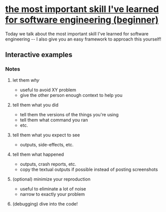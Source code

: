 # [the most important skill I've learned for software engineering (beginner)](https://youtu.be/ritp4gAqNMI)

Today we talk about the most important skill I've learned for software engineering -- I also give you an easy framework to approach this yourself!

## Interactive examples

### Notes

1. let them *why*
    - useful to avoid XY problem
    - give the other person enough context to help you

2. tell them what you did
    - tell them the versions of the things you're using
    - tell them what command you ran
    - etc.

3. tell them what you expect to see
    - outputs, side-effects, etc.

4. tell them what happened
    - outputs, crash reports, etc.
    - copy the textual outputs if possible instead of posting screenshots

5. (optional) minimize your reproduction
    - useful to eliminate a lot of noise
    - narrow to exactly your problem

6. (debugging) dive into the code!
